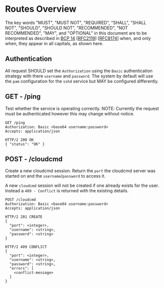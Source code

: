 # Routes Overview

The key words "MUST", "MUST NOT", "REQUIRED", "SHALL", "SHALL NOT", "SHOULD", "SHOULD NOT", "RECOMMENDED", "NOT RECOMMENDED", "MAY", and "OPTIONAL" in this document are to be interpreted as described in [BCP 14](https://tools.ietf.org/html/bcp14) [[RFC2119](https://tools.ietf.org/html/rfc2119)] [[RFC8174](https://tools.ietf.org/html/rfc8174)] when, and only when, they appear in all capitals, as shown here.

## Authentication

All request SHOULD set the `Authorization` using the `Basic` authentication strategy with there `username` and `password`. The system by default will use the `pam` configuration for the `sshd` service but MAY be configured differently.

## GET - /ping

Test whether the service is operating correctly.
NOTE: Currently the request must be authenticated however this may change without notice.

```
GET /ping
Authorization: Basic <base64 username:password>
Accepts: application/json

HTTP/2 200 OK
{ "status": "OK" }
```

## POST - /cloudcmd

Create a new cloudcmd session. Return the `port` the cloudcmd server was started on and the `username`/`password` to access it.

A new `cloudcmd` session will not be created if one already exists for the user. Instead a `409 - Conflict` is returned with the existing details.

```
POST /cloudcmd
Authorization: Basic <base64 username:password>
Accepts: application/json

HTTP/2 201 CREATE
{
  "port": <integer>,
  "username": <string>,
  "password": <string>
}

HTTP/2 409 CONFLICT
{
  "port": <integer>,
  "username": <string>,
  "password": <string>,
  "errors": [
    <conflict-message>
  ]
}
```

